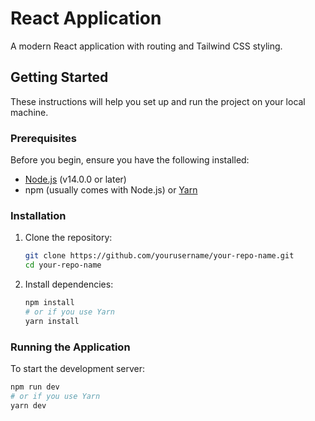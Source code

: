 # React Application

A modern React application with routing and Tailwind CSS styling.

## Getting Started

These instructions will help you set up and run the project on your local machine.

### Prerequisites

Before you begin, ensure you have the following installed:
- [Node.js](https://nodejs.org/) (v14.0.0 or later)
- npm (usually comes with Node.js) or [Yarn](https://yarnpkg.com/)

### Installation

1. Clone the repository:
   ```bash
   git clone https://github.com/yourusername/your-repo-name.git
   cd your-repo-name
   ```

2. Install dependencies:
   ```bash
   npm install
   # or if you use Yarn
   yarn install
   ```

### Running the Application

To start the development server:
```bash
npm run dev 
# or if you use Yarn
yarn dev
```


